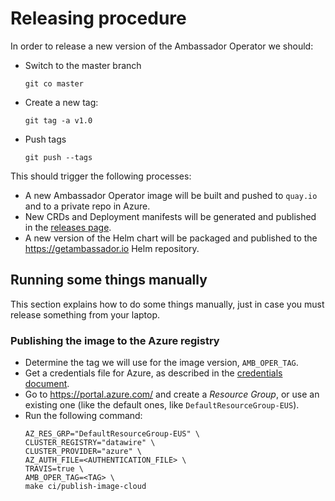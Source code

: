 # Releasing procedure

In order to release a new version of the Ambassador Operator we should:

- Switch to the master branch
  ```shell script
  git co master
  ```
- Create a new tag:
  ```shell script
  git tag -a v1.0
  ```
- Push tags
  ```shell script
  git push --tags
  ```

This should trigger the following processes:

- A new Ambassador Operator image will be built and pushed to `quay.io` and to
  a private repo in Azure.
- New CRDs and Deployment manifests will be generated and published
  in the [releases page](https://github.com/datawire/ambassador-operator/releases).
- A new version of the Helm chart will be packaged and published to
  the https://getambassador.io Helm repository.

## Running some things manually

This section explains how to do some things manually, just in case you must
release something from your laptop.

### Publishing the image to the Azure registry

- Determine the tag we will use for the image version, `AMB_OPER_TAG`.
- Get a credentials file for Azure, as described in the
  [credentials document](https://github.com/datawire/ambassador-operator/blob/master/ci/cluster-providers/CREDENTIALS.md#Azure).
- Go to https://portal.azure.com/ and create a _Resource Group_, or use an existing one
  (like the default ones, like `DefaultResourceGroup-EUS`).
- Run the following command:
  ```shell script
  AZ_RES_GRP="DefaultResourceGroup-EUS" \
  CLUSTER_REGISTRY="datawire" \
  CLUSTER_PROVIDER="azure" \
  AZ_AUTH_FILE=<AUTHENTICATION_FILE> \
  TRAVIS=true \
  AMB_OPER_TAG=<TAG> \
  make ci/publish-image-cloud
  ```



